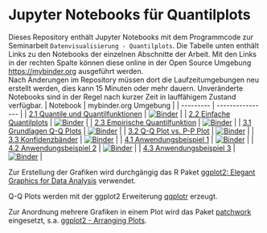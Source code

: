 # Jupyter Notebooks für Quantilplots
Dieses Repository enthält Jupyter Notebooks mit dem Programmcode zur Seminarbeit `Datenvisualisierung - Quantilplots`.
Die Tabelle unten enthält Links zu den Notebooks der einzelnen Abschnitte der Arbeit. Mit den Links in der rechten Spalte können diese
online in der Open Source Umgebung https://mybinder.org ausgeführt werden.  
Nach Änderungen im Repository müssen dort die Laufzeitumgebungen neu erstellt werden, dies kann 15 Minuten oder mehr dauern.
Unveränderte Notebooks sind in der Regel nach kurzer Zeit in lauffähigem Zustand verfügbar.
|  Notebook | mybinder.org Umgebung |
| --------- | ---------------- | 
| [2.1 Quantile und Quantilfunktionen](2.1_quantile.ipynb)              | [![Binder](https://mybinder.org/badge_logo.svg)](https://mybinder.org/v2/gh/rocker-org/ml4economics/quantilplots/HEAD?labpath=2.1_quantile.ipynb) |
| [2.2 Einfache Quantilplots](2.2_einfache_quantilplots.ipynb)           | [![Binder](https://mybinder.org/badge_logo.svg)](https://mybinder.org/v2/gh/ml4economics/quantilplots/HEAD?labpath=2.2_einfache_quantilplots.ipynb) |
| [2.3 Empirische Quantilfunktion](2.3_empirische_quantilfunktion.ipynb) | [![Binder](https://mybinder.org/badge_logo.svg)](https://mybinder.org/v2/gh/ml4economics/quantilplots/HEAD?labpath=2.3_empirische_quantilfunktion.ipynb) |
| [3.1 Grundlagen Q-Q Plots](3.1_grundlagen_qqplots.ipynb)               | [![Binder](https://mybinder.org/badge_logo.svg)](https://mybinder.org/v2/gh/ml4economics/quantilplots/HEAD?labpath=3.1_grundlagen_qqplots.ipynb) |
| [3.2 Q-Q Plot vs. P-P Plot](3.2_qq_plot_vs_pp_plot.ipynb)              | [![Binder](https://mybinder.org/badge_logo.svg)](https://mybinder.org/v2/gh/ml4economics/quantilplots/HEAD?labpath=3.2_qq_plot_vs_pp_plot.ipynb) |
| [3.3 Konfidenzbänder](3.3_confidence_bands.ipynb)                      | [![Binder](https://mybinder.org/badge_logo.svg)](https://mybinder.org/v2/gh/ml4economics/quantilplots/HEAD?labpath=3.3_confidence_bands.ipynb) |
| [4.1 Anwendungsbeispiel 1](4.1_unemployment.ipynb)                     | [![Binder](https://mybinder.org/badge_logo.svg)](https://mybinder.org/v2/gh/ml4economics/quantilplots/HEAD?labpath=4.1_unemployment.ipynb) |
| [4.2 Anwendungsbeispiel 2](4.2_cpi.ipynb)                              | [![Binder](https://mybinder.org/badge_logo.svg)](https://mybinder.org/v2/gh/ml4economics/quantilplots/HEAD?labpath=4.2_cpi.ipynb) |
| [4.3 Anwendungsbeispiel 3](4.3_psa.ipynb)                              | [![Binder](https://mybinder.org/badge_logo.svg)](https://mybinder.org/v2/gh/ml4economics/quantilplots/HEAD?labpath=4.3_psa.ipynb) |

Zur Erstellung der Grafiken wird durchgängig das R Paket [ggplot2: Elegant Graphics for Data Analysis](https://ggplot2-book.org) verwendet.

Q-Q Plots werden mit der ggplot2 Erweiterung [qqplotr](https://cran.r-project.org/web/packages/qqplotr) erzeugt.

Zur Anordnung mehrere Grafiken in einem Plot wird das Paket [patchwork](https://cran.r-project.org/web/packages/patchwork/) eingesetzt,
s.a. [ggplot2 - Arranging Plots](https://ggplot2-book.org/arranging-plots).
